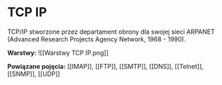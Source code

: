 # TCP IP
TCP/IP stworzone przez departament obrony dla swojej sieci ARPANET (Advanced Research Projects Agency Network, 1968 - 1990). 


**Warstwy:**
![[Warstwy TCP IP.png]]

**Powiązane pojęcia:**
[[IMAP]], [[FTP]], [[SMTP]], [[DNS]], [[Telnet]], [[SNMP]], [[UDP]]